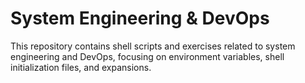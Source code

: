 # System Engineering & DevOps

This repository contains shell scripts and exercises related to system engineering and DevOps, focusing on environment variables, shell initialization files, and expansions.
